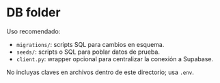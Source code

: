 # DB folder

Uso recomendado:
- `migrations/`: scripts SQL para cambios en esquema.
- `seeds/`: scripts o SQL para poblar datos de prueba.
- `client.py`: wrapper opcional para centralizar la conexión a Supabase.

No incluyas claves en archivos dentro de este directorio; usa `.env`.
